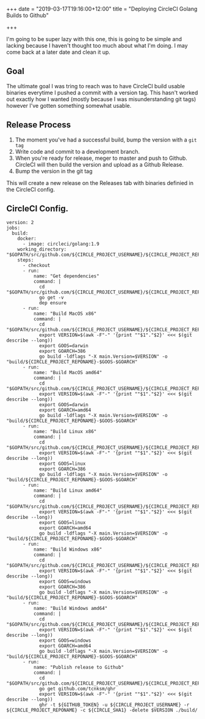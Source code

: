 +++
date = "2019-03-17T19:16:00+12:00"
title = "Deploying CircleCI Golang Builds to Github"

+++

I'm going to be super lazy with this one, this is going to be simple and lacking because I haven't thought too much about what I'm doing. I may come back at a later date and clean it up.

## Goal

The ultimate goal I was tring to reach was to have CircleCI build usable binaries everytime I pushed a commit with a version tag. This hasn't worked out exactly how I wanted (mostly because I was misunderstanding git tags) however I've gotten something somewhat usable.


## Release Process

1. The moment you've had a successful build, bump the version with a `git tag`
2. Write code and commit to a development branch.
3. When you're ready for release, meger to master and push to Github. CircleCI will then build the version and upload as a Github Release.
4. Bump the version in the git tag

This will create a new release on the Releases tab with binaries definied in the CircleCI config.

## CircleCI Config.

```
version: 2  
jobs: 
  build:
    docker:
      - image: circleci/golang:1.9
    working_directory: "$GOPATH/src/github.com/${CIRCLE_PROJECT_USERNAME}/${CIRCLE_PROJECT_REPONAME}"
    steps:
      - checkout
      - run:
          name: "Get dependencies"
          command: |
            cd "$GOPATH/src/github.com/${CIRCLE_PROJECT_USERNAME}/${CIRCLE_PROJECT_REPONAME}"
            go get -v
            dep ensure
      - run: 
          name: "Build MacOS x86"
          command: |
            cd "$GOPATH/src/github.com/${CIRCLE_PROJECT_USERNAME}/${CIRCLE_PROJECT_REPONAME}"
            export VERSION=$(awk -F"-" '{print ""$1"."$2}' <<< $(git describe --long))
            export GOOS=darwin
            export GOARCH=386
            go build -ldflags "-X main.Version=$VERSION" -o "build/${CIRCLE_PROJECT_REPONAME}-$GOOS-$GOARCH"
      - run:
          name: "Build MacOS amd64"
          command: |
            cd "$GOPATH/src/github.com/${CIRCLE_PROJECT_USERNAME}/${CIRCLE_PROJECT_REPONAME}"
            export VERSION=$(awk -F"-" '{print ""$1"."$2}' <<< $(git describe --long))
            export GOOS=darwin
            export GOARCH=amd64
            go build -ldflags "-X main.Version=$VERSION" -o "build/${CIRCLE_PROJECT_REPONAME}-$GOOS-$GOARCH"
      - run:
          name: "Build Linux x86"
          command: |
            cd "$GOPATH/src/github.com/${CIRCLE_PROJECT_USERNAME}/${CIRCLE_PROJECT_REPONAME}"
            export VERSION=$(awk -F"-" '{print ""$1"."$2}' <<< $(git describe --long))
            export GOOS=linux
            export GOARCH=386
            go build -ldflags "-X main.Version=$VERSION" -o "build/${CIRCLE_PROJECT_REPONAME}-$GOOS-$GOARCH"
      - run:
          name: "Build Linux amd64"
          command: |
            cd "$GOPATH/src/github.com/${CIRCLE_PROJECT_USERNAME}/${CIRCLE_PROJECT_REPONAME}"
            export VERSION=$(awk -F"-" '{print ""$1"."$2}' <<< $(git describe --long))
            export GOOS=linux
            export GOARCH=amd64
            go build -ldflags "-X main.Version=$VERSION" -o "build/${CIRCLE_PROJECT_REPONAME}-$GOOS-$GOARCH"
      - run:
          name: "Build Windows x86"
          command: |
            cd "$GOPATH/src/github.com/${CIRCLE_PROJECT_USERNAME}/${CIRCLE_PROJECT_REPONAME}"
            export VERSION=$(awk -F"-" '{print ""$1"."$2}' <<< $(git describe --long))
            export GOOS=windows
            export GOARCH=386
            go build -ldflags "-X main.Version=$VERSION" -o "build/${CIRCLE_PROJECT_REPONAME}-$GOOS-$GOARCH"
      - run:
          name: "Build Windows amd64"
          command: |
            cd "$GOPATH/src/github.com/${CIRCLE_PROJECT_USERNAME}/${CIRCLE_PROJECT_REPONAME}"
            export VERSION=$(awk -F"-" '{print ""$1"."$2}' <<< $(git describe --long))
            export GOOS=windows
            export GOARCH=amd64
            go build -ldflags "-X main.Version=$VERSION" -o "build/${CIRCLE_PROJECT_REPONAME}-$GOOS-$GOARCH"
      - run:
          name: "Publish release to Github"
          command: |
            cd "$GOPATH/src/github.com/${CIRCLE_PROJECT_USERNAME}/${CIRCLE_PROJECT_REPONAME}"
            go get github.com/tcnksm/ghr
            export VERSION=$(awk -F"-" '{print ""$1"."$2}' <<< $(git describe --long))
            ghr -t ${GITHUB_TOKEN} -u ${CIRCLE_PROJECT_USERNAME} -r ${CIRCLE_PROJECT_REPONAME} -c ${CIRCLE_SHA1} -delete $VERSION ./build/
```

  